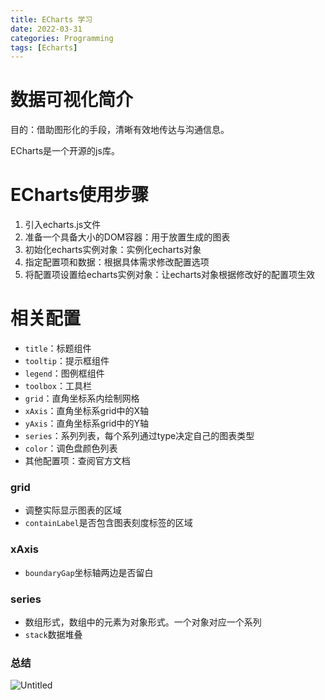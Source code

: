 ```yaml
---
title: ECharts 学习
date: 2022-03-31
categories: Programming
tags: [Echarts]
---
```


# 数据可视化简介

目的：借助图形化的手段，清晰有效地传达与沟通信息。

ECharts是一个开源的js库。

# ECharts使用步骤

1. 引入echarts.js文件
2. 准备一个具备大小的DOM容器：用于放置生成的图表
3. 初始化echarts实例对象：实例化echarts对象
4. 指定配置项和数据：根据具体需求修改配置选项
5. 将配置项设置给echarts实例对象：让echarts对象根据修改好的配置项生效

# 相关配置

- `title`：标题组件
- `tooltip`：提示框组件
- `legend`：图例框组件
- `toolbox`：工具栏
- `grid`：直角坐标系内绘制网格
- `xAxis`：直角坐标系grid中的X轴
- `yAxis`：直角坐标系grid中的Y轴
- `series`：系列列表，每个系列通过type决定自己的图表类型
- `color`：调色盘颜色列表
- 其他配置项：查阅官方文档

### grid

- 调整实际显示图表的区域
- `containLabel`是否包含图表刻度标签的区域

### xAxis

- `boundaryGap`坐标轴两边是否留白

### series

- 数组形式，数组中的元素为对象形式。一个对象对应一个系列
- `stack`数据堆叠

### 总结

![Untitled](https://leon-blog-assets.oss-cn-hangzhou.aliyuncs.com/images/echarts-1.png)